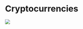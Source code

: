 # Cryptocurrencies

![](https://github.com/MarielaKaradzhova/Cryptocurrencies/blob/main/resources/crypto_clustering.png)
